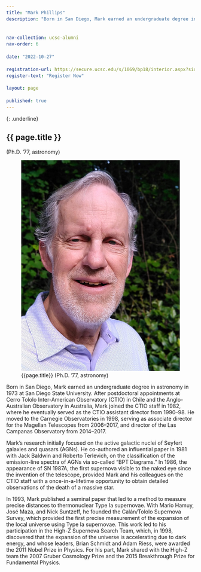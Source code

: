 ```yaml
---
title: "Mark Phillips"
description: "Born in San Diego, Mark earned an undergraduate degree in astronomy in 1973 at San Diego State University."


nav-collection: ucsc-alumni
nav-order: 6

date: "2022-10-27"

registration-url: https://secure.ucsc.edu/s/1069/bp18/interior.aspx?sid=1069&gid=1001&pgid=4264&cid=9188
register-text: "Register Now"

layout: page

published: true
---
```


{: .underline}
## {{ page.title }} 
(Ph.D. ’77, astronomy)

<figure class="img-right-50">
    <img src="images/mark-phillips.jpg" alt="Mark Phillips">
    <figcaption>
        <div class="caption-title">{{page.title}} (Ph.D. ’77, astronomy)</div>
    </figcaption>
</figure>


Born in San Diego, Mark earned an undergraduate degree in astronomy in 1973 at San Diego State University. After postdoctoral appointments at Cerro Tololo Inter-American Observatory (CTIO) in Chile and the Anglo-Australian Observatory in Australia, Mark joined the CTIO staff in 1982, where he eventually served as the CTIO assistant director from 1990–98. He moved to the Carnegie Observatories in 1998, serving as associate director for the Magellan Telescopes from 2006–2017, and director of the Las Campanas Observatory from 2014–2017.

Mark’s research initially focused on the active galactic nuclei of Seyfert galaxies and quasars (AGNs). He co-authored an influential paper in 1981 with Jack Baldwin and Roberto Terlevich, on the classification of the emission-line spectra of AGNs via so-called “BPT Diagrams.” In 1986, the appearance of SN 1987A, the first supernova visible to the naked eye since the invention of the telescope, provided Mark and his colleagues on the CTIO staff with a once-in-a-lifetime opportunity to obtain detailed observations of the death of a massive star.

In 1993, Mark published a seminal paper that led to a method to measure precise distances to thermonuclear Type Ia supernovae. With Mario Hamuy, José Maza, and Nick Suntzeff, he founded the Calán/Tololo Supernova Survey, which provided the first precise measurement of the expansion of the local universe using Type Ia supernovae. This work led to his participation in the High-Z Supernova Search Team, which, in 1998, discovered that the expansion of the universe is accelerating due to dark energy, and whose leaders, Brian Schmidt and Adam Riess, were awarded the 2011 Nobel Prize in Physics. For his part, Mark shared with the High-Z team the 2007 Gruber Cosmology Prize and the 2015 Breakthrough Prize for Fundamental Physics.